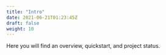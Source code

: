```yaml
---
title: "Intro"
date: 2021-06-21T01:23:45Z
draft: false
weight: 10
---
```


Here you will find an overview, quickstart, and project status.
